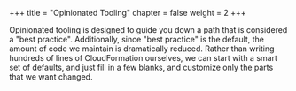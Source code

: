 +++
title = "Opinionated Tooling"
chapter = false
weight = 2
+++

Opinionated tooling is designed to guide you down a path that is considered a "best practice".
Additionally, since "best practice" is the default, the amount of code we maintain is
dramatically reduced. Rather than writing hundreds of lines of CloudFormation ourselves, we
can start with a smart set of defaults, and just fill in a few blanks, and customize only the parts
that we want changed.
